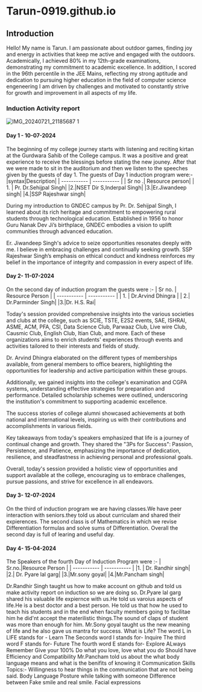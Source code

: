 # Tarun-0919.github.io
## Introduction   
Hello! My name is Tarun. I am passionate about outdoor games, finding joy and energy in activities that keep me active and engaged with the outdoors. Academically, I achieved 80% in my 12th-grade examinations, demonstrating my commitment to academic excellence. In addition, I scored in the 96th percentile in the JEE Mains, reflecting my strong aptitude and dedication to pursuing higher education in the field of computer science engeneering I am driven by challenges and motivated to constantly strive for growth and improvement in all aspects of my life.
### Induction Activity report
![IMG_20240721_21185687 1](https://github.com/user-attachments/assets/8aa876b6-8956-46df-abfa-ea8ba6152c49)
#### Day 1 - 10-07-2024
The beginning of my college journey starts with listening and reciting kirtan at the Gurdwara Sahib of the College campus. It was a positive and great experience to receive the blessings before stating the new jouney. After that we were made to sit in the auditorium and then we listen to the speeches given by the guests of day 1. The guests of Day 1 induction program were:-
|syntax|Description|
| ----------- | ----------- |
| Sr no .| Resource person|
| 1. | Pr. Dr.Sehijpal Singh|
|2.|NSET Dir S,Inderpal Singh|
|3.|Er.Jiwandeep singh|
|4.|SSP Rajeshwar singh|

During my introduction to GNDEC campus by Pr. Dr. Sehijpal Singh, I learned about its rich heritage and commitment to empowering rural students through technological education. Established in 1956 to honor Guru Nanak Dev Ji’s birthplace, GNDEC embodies a vision to uplift communities through advanced education.

Er. Jiwandeep Singh's advice to seize opportunities resonates deeply with me. I believe in embracing challenges and continually seeking growth. SSP Rajeshwar Singh’s emphasis on ethical conduct and kindness reinforces my belief in the importance of integrity and compassion in every aspect of life.

#### Day 2- 11-07-2024
On the second day of induction program the guests were :-
| Sr no. | Resource Person |
| ----------- | ----------- |
| 1. | Dr.Arvind Dhingra |
| 2.| Dr.Parminder Singh|
|3.|Dr. H.S. Rai|

Today's session provided comprehensive insights into the various societies and clubs at the college, such as SCIE, TSTE, E2S2 events, SAE, ISHRAI, ASME, ACM, PFA, CSI, Data Science Club, Parwaaz Club, Live wire Club, Causmic Club, English Club, Itian Club, and more. Each of these organizations aims to enrich students' experiences through events and activities tailored to their interests and fields of study.

Dr. Arvind Dhingra elaborated on the different types of memberships available, from general members to office bearers, highlighting the opportunities for leadership and active participation within these groups.

Additionally, we gained insights into the college's examination and CGPA systems, understanding effective strategies for preparation and performance. Detailed scholarship schemes were outlined, underscoring the institution's commitment to supporting academic excellence.

The success stories of college alumni showcased achievements at both national and international levels, inspiring us with their contributions and accomplishments in various fields.

Key takeaways from today's speakers emphasized that life is a journey of continual change and growth. They shared the "3Ps for Success": Passion, Persistence, and Patience, emphasizing the importance of dedication, resilience, and steadfastness in achieving personal and professional goals.

Overall, today's session provided a holistic view of opportunities and support available at the college, encouraging us to embrace challenges, pursue passions, and strive for excellence in all endeavors.
#### Day 3- 12-07-2024
On the third of induction program  we are having classes.We have peer interaction with seniors.they told us about curriculam and shared their expierences.
The second class is of Mathematics in which we revise Differentiation formulas and solve sums of Differentiation. Overall the second day is full of learing and useful day.

#### Day 4- 15-04-2024
The Speakers of the fourth Day of Induction Program were :-
| Sr.no.|Resource Person |
| ----------- | ----------- |
|1. | Dr. Randhir singh|
|2.| Dr. Pyare lal garg|
|3.|Mr.sony goyal|
|4.|Mr.Pancham singh|

Dr.Randhir Singh taught us how to make account on github and told us make activity report on induction so we are doing so.
Dr.Pyare lal garg shared his valuable life expiernce with us.He told us varoius aspects of life.He is a  best doctor and a best person. He told us that how he used to teach his students and in the end when faculty members going to facilitae him he did'nt accept the materilistic things.The sound of claps of student was more than enough for him.
Mr.Sony goyal taught us the new meaning of life and he also gave us mantra for success.
What is Life?
The word L in LIFE stands for - Learn
The Seconds word I stands for- Inquire
The third word F stands for- Future
The fourth word E stands for- Explore
ALways Remember
Give your 100%
Do what you love, love what you do
Should have Efficiency and Compatibility
Mr.Pancham told us about the what body language means and what is the benifits of knowing it
Communication Skills
Topics:-
Willingness to hear things in the communication that are not being said.
Body Language
Posture while talking with someone
Difference between Fake smile and real smile.
Facial expressions
